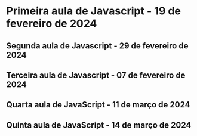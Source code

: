 # Primeira aula de Javascript - 19 de fevereiro de 2024
## Segunda aula de Javascript - 29 de fevereiro de 2024
## Terceira aula de Javascript - 07 de fevereiro de 2024
## Quarta aula de JavaScript - 11 de março de 2024
## Quinta aula de JavaScript - 14 de março de 2024